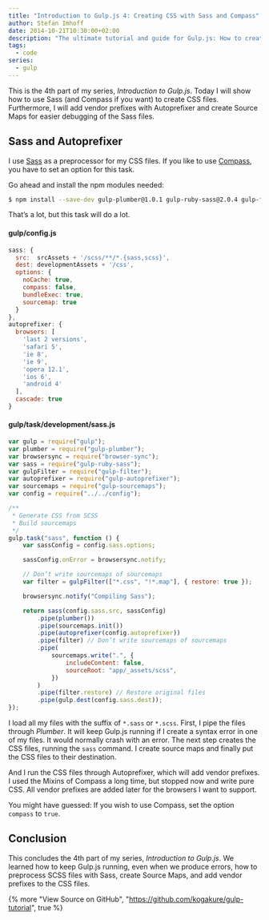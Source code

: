 ```yaml
---
title: "Introduction to Gulp.js 4: Creating CSS with Sass and Compass"
author: Stefan Imhoff
date: 2014-10-21T10:30:00+02:00
description: "The ultimate tutorial and guide for Gulp.js: How to create CSS and Source Maps with Sass and Compass."
tags:
  - code
series:
  - gulp
---
```


This is the 4th part of my series, _Introduction to Gulp.js_. Today I will show how to use Sass (and Compass if you want) to create CSS files. Furthermore, I will add vendor prefixes with Autoprefixer and create Source Maps for easier debugging of the Sass files.

## Sass and Autoprefixer

I use [Sass](http://sass-lang.com/) as a preprocessor for my CSS files. If you like to use [Compass](http://compass-style.org/), you have to set an option for this task.

Go ahead and install the npm modules needed:

```bash
$ npm install --save-dev gulp-plumber@1.0.1 gulp-ruby-sass@2.0.4 gulp-filter@3.0.1 gulp-changed@1.0.0 gulp-autoprefixer@3.0.2 gulp-sourcemaps@1.6.0
```

That’s a lot, but this task will do a lot.

#### gulp/config.js

```javascript
sass: {
  src:  srcAssets + '/scss/**/*.{sass,scss}',
  dest: developmentAssets + '/css',
  options: {
    noCache: true,
    compass: false,
    bundleExec: true,
    sourcemap: true
  }
},
autoprefixer: {
  browsers: [
    'last 2 versions',
    'safari 5',
    'ie 8',
    'ie 9',
    'opera 12.1',
    'ios 6',
    'android 4'
  ],
  cascade: true
}
```

#### gulp/task/development/sass.js

```javascript
var gulp = require("gulp");
var plumber = require("gulp-plumber");
var browsersync = require("browser-sync");
var sass = require("gulp-ruby-sass");
var gulpFilter = require("gulp-filter");
var autoprefixer = require("gulp-autoprefixer");
var sourcemaps = require("gulp-sourcemaps");
var config = require("../../config");

/**
 * Generate CSS from SCSS
 * Build sourcemaps
 */
gulp.task("sass", function () {
	var sassConfig = config.sass.options;

	sassConfig.onError = browsersync.notify;

	// Don’t write sourcemaps of sourcemaps
	var filter = gulpFilter(["*.css", "!*.map"], { restore: true });

	browsersync.notify("Compiling Sass");

	return sass(config.sass.src, sassConfig)
		.pipe(plumber())
		.pipe(sourcemaps.init())
		.pipe(autoprefixer(config.autoprefixer))
		.pipe(filter) // Don’t write sourcemaps of sourcemaps
		.pipe(
			sourcemaps.write(".", {
				includeContent: false,
				sourceRoot: "app/_assets/scss",
			})
		)
		.pipe(filter.restore) // Restore original files
		.pipe(gulp.dest(config.sass.dest));
});
```

I load all my files with the suffix of `*.sass` or `*.scss`. First, I pipe the files through _Plumber_. It will keep Gulp.js running if I create a syntax error in one of my files. It would normally crash with an error. The next step creates the CSS files, running the `sass` command. I create source maps and finally put the CSS files to their destination.

And I run the CSS files through Autoprefixer, which will add vendor prefixes. I used the Mixins of Compass a long time, but stopped now and write pure CSS. All vendor prefixes are added later for the browsers I want to support.

You might have guessed: If you wish to use Compass, set the option `compass` to `true`.

## Conclusion

This concludes the 4th part of my series, _Introduction to Gulp.js_. We learned how to keep Gulp.js running, even when we produce errors, how to preprocess SCSS files with Sass, create Source Maps, and add vendor prefixes to the CSS files.

{% more "View Source on GitHub", "https://github.com/kogakure/gulp-tutorial", true %}
